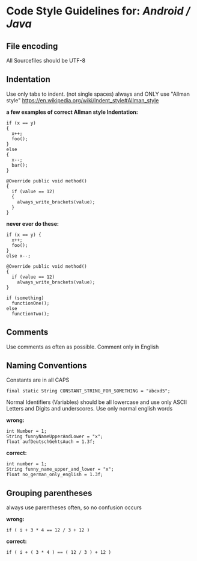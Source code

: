 # Code Style Guidelines for: ***Android / Java***


## File encoding
All Sourcefiles should be UTF-8

## Indentation
Use only tabs to indent. (not single spaces)
always and ONLY use "Allman style" https://en.wikipedia.org/wiki/Indent_style#Allman_style

**a few examples of correct Allman style Indentation:**
```
if (x == y) 
{
  x++;
  foo();
} 
else 
{
  x--;
  bar();
}
```

```
@Override public void method()
{
  if (value == 12)
  {
    always_write_brackets(value);
  }
}
```

**never ever do these:**
```
if (x == y) {
  x++;
  foo();
} 
else x--;
```

```
@Override public void method()
{
  if (value == 12)
    always_write_brackets(value);
}
```

```
if (something)
  functionOne();
else 
  functionTwo();
```

## Comments
Use comments as often as possible.
Comment only in English

## Naming Conventions
Constants are in all CAPS
```
final static String CONSTANT_STRING_FOR_SOMETHING = "abcxd5";
```
Normal Identifiers (Variables) should be all lowercase and use only ASCII Letters and Digits and underscores.
Use only normal english words

**wrong:**
```
int Number = 1;
String funnyNameUpperAndLower = "x";
float aufDeutschGehtsAuch = 1.3f;
```
**correct:**
```
int number = 1;
String funny_name_upper_and_lower = "x";
float no_german_only_english = 1.3f;
```

## Grouping parentheses
always use parentheses often, so no confusion occurs

**wrong:**
```
if ( i + 3 * 4 == 12 / 3 + 12 )
```

**correct:**
```
if ( i + ( 3 * 4 ) == ( 12 / 3 ) + 12 )
```

